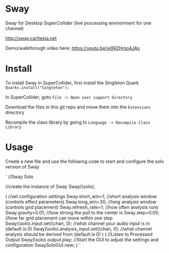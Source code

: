 # Sway
Sway for Desktop SuperCollider (live processing environment for one channel)

http://sway.carltesta.net

Demo/walkthrough video here: https://youtu.be/w9RZHmo4JAs

# Install

To install Sway in SuperCollider, first install the Singleton Quark
`Quarks.install("Singleton");`

In SuperCollider, goto `File -> Open user support directory`

Download the files in this git repo and move them into the `Extensions` directory

Recompile the class library by going to `Language -> Recompile Class Library`

# Usage

Create a new file and use the following code to start and configure the solo version of Sway

`
//Sway Solo

//create the instance of Sway
Sway(\solo);

(
//set configuration settings
Sway.short_win=1; //short analysis window (controls effect parameters)
Sway.long_win=30; //long analysis window (controls grid placement)
Sway.refresh_rate=1; //how often analysis runs
Sway.gravity=0.01; //how strong the pull to the center is
Sway.step=0.05; //how far grid placement can move within one step
Sway(\solo).input.set(\chan, 0); //what channel your audio input is in (default is 0)
Sway(\solo).analysis_input.set(\chan, 0); //what channel analysis should be derived from (default is 0)
)
(
//Listen to Processed Output
Sway(\solo).output.play;
//Start the GUI to adjust the settings and configuration
SwaySoloGUI.new;
)
`


